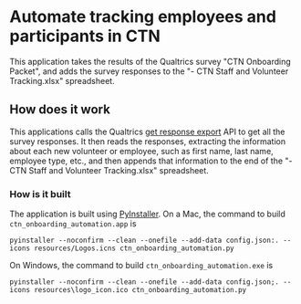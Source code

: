# Automate tracking employees and participants in CTN

This application takes the results of the Qualtrics survey "CTN Onboarding Packet",
and adds the survey responses to the "- CTN Staff and Volunteer Tracking.xlsx" spreadsheet.

## How does it work

This applications calls the Qualtrics [get response export](https://api.qualtrics.com/instructions/reference/responseImportsExports.json/paths/~1surveys~1%7BsurveyId%7D~1export-responses/post) API to get
all the survey responses. It then reads the responses, extracting the information about
each new volunteer or employee, such as first name, last name, employee type, etc., and
then appends that information to the end of the "- CTN Staff and Volunteer Tracking.xlsx" spreadsheet.


### How is it built
The application is built using [PyInstaller](http://www.pyinstaller.org/).
On a Mac, the command to build `ctn_onboarding_automation.app` is
```
pyinstaller --noconfirm --clean --onefile --add-data config.json:. --icons resources/Logos.icns ctn_onboarding_automation.py
```

On Windows, the command to build `ctn_onboarding_automation.exe` is
```
pyinstaller --noconfirm --clean --onefile --add-data config.json;. --icons resources\logo_icon.ico ctn_onboarding_automation.py
```